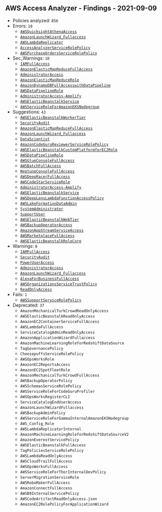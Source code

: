 ## AWS Access Analyzer - Findings - 2021-09-09

- Policies analyzed: `856`
- Errors: `18`
  - [`AWSQuicksightAthenaAccess`](./AWSQuicksightAthenaAccess.json)
  - [`AmazonLaunchWizard_Fullaccess`](./AmazonLaunchWizard_Fullaccess.json)
  - [`AWSLambdaReplicator`](./AWSLambdaReplicator.json)
  - [`AccessAnalyzerServiceRolePolicy`](./AccessAnalyzerServiceRolePolicy.json)
  - [`AWSPurchaseOrdersServiceRolePolicy`](./AWSPurchaseOrdersServiceRolePolicy.json)
- Sec_Warnings: `10`
  - [`IAMFullAccess`](./IAMFullAccess.json)
  - [`AmazonElasticMapReduceFullAccess`](./AmazonElasticMapReduceFullAccess.json)
  - [`AdministratorAccess`](./AdministratorAccess.json)
  - [`AmazonElasticMapReduceRole`](./AmazonElasticMapReduceRole.json)
  - [`AmazonDynamoDBFullAccesswithDataPipeline`](./AmazonDynamoDBFullAccesswithDataPipeline.json)
  - [`AWSDataPipelineRole`](./AWSDataPipelineRole.json)
  - [`AdministratorAccess-Amplify`](./AdministratorAccess-Amplify.json)
  - [`AWSElasticBeanstalkService`](./AWSElasticBeanstalkService.json)
  - [`AWSServiceRoleForAmazonEKSNodegroup`](./AWSServiceRoleForAmazonEKSNodegroup.json)
- Suggestions: `43`
  - [`AWSElasticBeanstalkWorkerTier`](./AWSElasticBeanstalkWorkerTier.json)
  - [`SecurityAudit`](./SecurityAudit.json)
  - [`AmazonElasticMapReduceFullAccess`](./AmazonElasticMapReduceFullAccess.json)
  - [`AmazonLaunchWizard_Fullaccess`](./AmazonLaunchWizard_Fullaccess.json)
  - [`DataScientist`](./DataScientist.json)
  - [`AmazonCodeGuruReviewerServiceRolePolicy`](./AmazonCodeGuruReviewerServiceRolePolicy.json)
  - [`AWSElasticBeanstalkCustomPlatformforEC2Role`](./AWSElasticBeanstalkCustomPlatformforEC2Role.json)
  - [`AWSDataPipelineRole`](./AWSDataPipelineRole.json)
  - [`AWSGlueConsoleFullAccess`](./AWSGlueConsoleFullAccess.json)
  - [`AWSBatchFullAccess`](./AWSBatchFullAccess.json)
  - [`NeptuneConsoleFullAccess`](./NeptuneConsoleFullAccess.json)
  - [`AWSDeepRacerFullAccess`](./AWSDeepRacerFullAccess.json)
  - [`AWSCodeStarServiceRole`](./AWSCodeStarServiceRole.json)
  - [`AdministratorAccess-Amplify`](./AdministratorAccess-Amplify.json)
  - [`AWSElasticBeanstalkService`](./AWSElasticBeanstalkService.json)
  - [`AWSDeepLensLambdaFunctionAccessPolicy`](./AWSDeepLensLambdaFunctionAccessPolicy.json)
  - [`AWSLakeFormationDataAdmin`](./AWSLakeFormationDataAdmin.json)
  - [`SystemAdministrator`](./SystemAdministrator.json)
  - [`SupportUser`](./SupportUser.json)
  - [`AWSElasticBeanstalkWebTier`](./AWSElasticBeanstalkWebTier.json)
  - [`AWSBackupOperatorAccess`](./AWSBackupOperatorAccess.json)
  - [`AmazonAppStreamServiceAccess`](./AmazonAppStreamServiceAccess.json)
  - [`AWSMarketplaceFullAccess`](./AWSMarketplaceFullAccess.json)
  - [`AWSElasticBeanstalkRoleCore`](./AWSElasticBeanstalkRoleCore.json)
- Warnings: `8`
  - [`IAMFullAccess`](./IAMFullAccess.json)
  - [`SecurityAudit`](./SecurityAudit.json)
  - [`PowerUserAccess`](./PowerUserAccess.json)
  - [`AdministratorAccess`](./AdministratorAccess.json)
  - [`AmazonLaunchWizard_Fullaccess`](./AmazonLaunchWizard_Fullaccess.json)
  - [`AlexaForBusinessFullAccess`](./AlexaForBusinessFullAccess.json)
  - [`AWSOrganizationsServiceTrustPolicy`](./AWSOrganizationsServiceTrustPolicy.json)
  - [`ReadOnlyAccess`](./ReadOnlyAccess.json)
- Fails: `1`
  - [`AWSSupportServiceRolePolicy`](./AWSSupportServiceRolePolicy.json)
- Deprecated: `37`
  - `AmazonMechanicalTurkCrowdReadOnlyAccess`
  - `AWSElasticBeanstalkReadOnlyAccess`
  - `AmazonEC2ContainerServiceFullAccess`
  - `AWSLambdaFullAccess`
  - `ServiceCatalogAdminReadOnlyAccess`
  - `AmazonApplicationWizardFullaccess`
  - `AmazonMachineLearningRoleforRedshiftDataSource`
  - `TagGovernancePolicy`
  - `CheesepuffsServiceRolePolicy`
  - `AWSOpsWorksRole`
  - `AmazonEC2ReportsAccess`
  - `AmazonEC2SpotFleetRole`
  - `AmazonMechanicalTurkCrowdFullAccess`
  - `AWSBackupOperatorPolicy`
  - `AWSSchemasServiceRolePolicy`
  - `AWSServiceRoleForCodeGuruProfiler`
  - `AWSOpsWorksRegisterCLI`
  - `ServiceCatalogEndUserAccess`
  - `AmazonLaunchWizardFullaccess`
  - `AWSBackupAdminPolicy`
  - `AWSServiceRoleForGammaInternalAmazonEKSNodegroup`
  - `AWS_Config_Role`
  - `AWSLambdaReplicatorInternal`
  - `AmazonMachineLearningRoleforRedshiftDataSourceV2`
  - `AmazonEverestServicePolicy`
  - `AWSElasticBeanstalkFullAccess`
  - `TagPoliciesServiceRolePolicy`
  - `AWSLambdaReadOnlyAccess`
  - `AWSCloudTrailFullAccess`
  - `AWSOpsWorksFullAccess`
  - `AWSServiceRoleForThorInternalDevPolicy`
  - `ServerMigrationServiceRole`
  - `AWSRoboMakerFullAccess`
  - `AmazonConnectFullAccess`
  - `AWSB9InternalServicePolicy`
  - `AWSCodeArtifactReadOnlyAccess.json`
  - `AmazonEC2RolePolicyForApplicationWizard`
